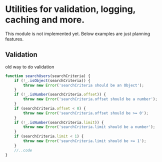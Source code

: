 Utilities for validation, logging, caching and more. 
==============================
This module is not implemented yet. Below examples are just planning features.


Validation
-----

old way to do validation

```js
function searchUsers(searchCriteria) {
    if (!_.isObject(searchCriteria)) {
        throw new Error('searchCriteria should be an Object');
    }
    if (!_.isNumber(searchCriteria.offset)) {
        throw new Error('searchCriteria.offset should be a number');
    }
    if (searchCriteria.offset < 0) {
        throw new Error('searchCriteria.offset should be >= 0');
    }
    if (!_.isNumber(searchCriteria.limit)) {
        throw new Error('searchCriteria.limit should be a number');
    }
    if (searchCriteria.limit < 1) {
        throw new Error('searchCriteria.limit should be >= 1');
    }
    //..code
}
```


